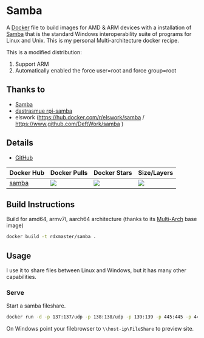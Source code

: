 # Samba

A [Docker](http://docker.com) file to build images for AMD & ARM devices with a installation of [Samba](https://www.samba.org/) that is the standard Windows interoperability suite of programs for Linux and Unix. This is my personal Multi-architecture docker recipe.


This is a modified distribution:
1. Support ARM
2. Automatically enabled the force user=root and force group=root


## Thanks to

- [Samba](https://www.samba.org/)
- [dastrasmue rpi-samba](https://github.com/dastrasmue/rpi-samba)
- elswork (https://hub.docker.com/r/elswork/samba / https://www.github.com/DeftWork/samba )

## Details

- [GitHub](https://github.com/black-zone-1000/samba)

| Docker Hub | Docker Pulls | Docker Stars | Size/Layers |
| --- | --- | --- | --- |
| [samba](https://hub.docker.com/r/rdxmaster/samba "rdxmaster/samba on Docker Hub") | [![](https://img.shields.io/docker/pulls/rdxmaster/samba.svg)](https://hub.docker.com/r/rdxmaster/samba "rdxmaster/samba on Docker Hub") | [![](https://img.shields.io/docker/stars/rdxmaster/samba.svg)](https://hub.docker.com/r/rdxmaster/samba "rdxmaster/samba on Docker Hub") | [![](https://images.microbadger.com/badges/image/rdxmaster/samba.svg)](https://microbadger.com/images/rdxmaster/samba "rdxmaster/samba on microbadger.com") |

## Build Instructions

Build for amd64, armv7l, aarch64 architecture (thanks to its [Multi-Arch](https://blog.docker.com/2017/11/multi-arch-all-the-things/) base image)

``` sh
docker build -t rdxmaster/samba .
```

## Usage

I use it to share files between Linux and Windows, but it has many other capabilities. 

### Serve 

Start a samba fileshare.


``` sh
docker run -d -p 137:137/udp -p 138:138/udp -p 139:139 -p 445:445 -p 445:445/udp --hostname 'filer' -v /mnt/store/smb:/share/folder  rdxmaster/samba -u "your_username:your_password" -s "FileShare:/share/folder:rw:your_username"
``` 
On Windows point your filebrowser to `\\host-ip\FileShare` to preview site.
